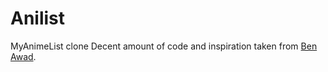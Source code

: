 # Anilist
MyAnimeList clone
Decent amount of code and inspiration taken from [Ben Awad](https://www.youtube.com/watch?v=I6ypD7qv3Z8&t=46974s&ab_channel=BenAwad). 
